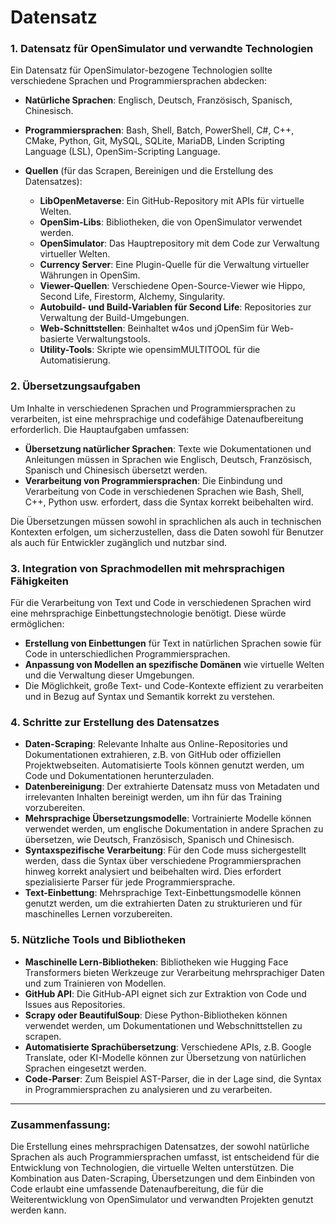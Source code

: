 # Datensatz

### 1. **Datensatz für OpenSimulator und verwandte Technologien**
Ein Datensatz für OpenSimulator-bezogene Technologien sollte verschiedene Sprachen und Programmiersprachen abdecken:

- **Natürliche Sprachen**: Englisch, Deutsch, Französisch, Spanisch, Chinesisch.
- **Programmiersprachen**: Bash, Shell, Batch, PowerShell, C#, C++, CMake, Python, Git, MySQL, SQLite, MariaDB, Linden Scripting Language (LSL), OpenSim-Scripting Language.

- **Quellen** (für das Scrapen, Bereinigen und die Erstellung des Datensatzes):
    - **LibOpenMetaverse**: Ein GitHub-Repository mit APIs für virtuelle Welten.
    - **OpenSim-Libs**: Bibliotheken, die von OpenSimulator verwendet werden.
    - **OpenSimulator**: Das Hauptrepository mit dem Code zur Verwaltung virtueller Welten.
    - **Currency Server**: Eine Plugin-Quelle für die Verwaltung virtueller Währungen in OpenSim.
    - **Viewer-Quellen**: Verschiedene Open-Source-Viewer wie Hippo, Second Life, Firestorm, Alchemy, Singularity.
    - **Autobuild- und Build-Variablen für Second Life**: Repositories zur Verwaltung der Build-Umgebungen.
    - **Web-Schnittstellen**: Beinhaltet w4os und jOpenSim für Web-basierte Verwaltungstools.
    - **Utility-Tools**: Skripte wie opensimMULTITOOL für die Automatisierung.

### 2. **Übersetzungsaufgaben**
Um Inhalte in verschiedenen Sprachen und Programmiersprachen zu verarbeiten, ist eine mehrsprachige und codefähige Datenaufbereitung erforderlich. Die Hauptaufgaben umfassen:
   - **Übersetzung natürlicher Sprachen**: Texte wie Dokumentationen und Anleitungen müssen in Sprachen wie Englisch, Deutsch, Französisch, Spanisch und Chinesisch übersetzt werden.
   - **Verarbeitung von Programmiersprachen**: Die Einbindung und Verarbeitung von Code in verschiedenen Sprachen wie Bash, Shell, C++, Python usw. erfordert, dass die Syntax korrekt beibehalten wird.

Die Übersetzungen müssen sowohl in sprachlichen als auch in technischen Kontexten erfolgen, um sicherzustellen, dass die Daten sowohl für Benutzer als auch für Entwickler zugänglich und nutzbar sind.

### 3. **Integration von Sprachmodellen mit mehrsprachigen Fähigkeiten**
Für die Verarbeitung von Text und Code in verschiedenen Sprachen wird eine mehrsprachige Einbettungstechnologie benötigt. Diese würde ermöglichen:
   - **Erstellung von Einbettungen** für Text in natürlichen Sprachen sowie für Code in unterschiedlichen Programmiersprachen.
   - **Anpassung von Modellen an spezifische Domänen** wie virtuelle Welten und die Verwaltung dieser Umgebungen.
   - Die Möglichkeit, große Text- und Code-Kontexte effizient zu verarbeiten und in Bezug auf Syntax und Semantik korrekt zu verstehen.

### 4. **Schritte zur Erstellung des Datensatzes**
   - **Daten-Scraping**: Relevante Inhalte aus Online-Repositories und Dokumentationen extrahieren, z.B. von GitHub oder offiziellen Projektwebseiten. Automatisierte Tools können genutzt werden, um Code und Dokumentationen herunterzuladen.
   - **Datenbereinigung**: Der extrahierte Datensatz muss von Metadaten und irrelevanten Inhalten bereinigt werden, um ihn für das Training vorzubereiten.
   - **Mehrsprachige Übersetzungsmodelle**: Vortrainierte Modelle können verwendet werden, um englische Dokumentation in andere Sprachen zu übersetzen, wie Deutsch, Französisch, Spanisch und Chinesisch.
   - **Syntaxspezifische Verarbeitung**: Für den Code muss sichergestellt werden, dass die Syntax über verschiedene Programmiersprachen hinweg korrekt analysiert und beibehalten wird. Dies erfordert spezialisierte Parser für jede Programmiersprache.
   - **Text-Einbettung**: Mehrsprachige Text-Einbettungsmodelle können genutzt werden, um die extrahierten Daten zu strukturieren und für maschinelles Lernen vorzubereiten.

### 5. **Nützliche Tools und Bibliotheken**
   - **Maschinelle Lern-Bibliotheken**: Bibliotheken wie Hugging Face Transformers bieten Werkzeuge zur Verarbeitung mehrsprachiger Daten und zum Trainieren von Modellen.
   - **GitHub API**: Die GitHub-API eignet sich zur Extraktion von Code und Issues aus Repositories.
   - **Scrapy oder BeautifulSoup**: Diese Python-Bibliotheken können verwendet werden, um Dokumentationen und Webschnittstellen zu scrapen.
   - **Automatisierte Sprachübersetzung**: Verschiedene APIs, z.B. Google Translate, oder KI-Modelle können zur Übersetzung von natürlichen Sprachen eingesetzt werden.
   - **Code-Parser**: Zum Beispiel AST-Parser, die in der Lage sind, die Syntax in Programmiersprachen zu analysieren und zu verarbeiten.

---

### Zusammenfassung:
Die Erstellung eines mehrsprachigen Datensatzes, der sowohl natürliche Sprachen als auch Programmiersprachen umfasst, ist entscheidend für die Entwicklung von Technologien, die virtuelle Welten unterstützen. Die Kombination aus Daten-Scraping, Übersetzungen und dem Einbinden von Code erlaubt eine umfassende Datenaufbereitung, die für die Weiterentwicklung von OpenSimulator und verwandten Projekten genutzt werden kann.
